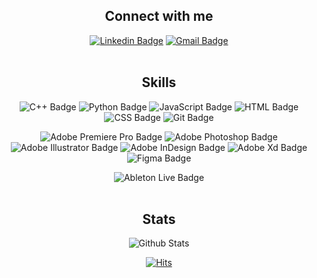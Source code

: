 <div align="center">
  
## Connect with me
[![Linkedin Badge](https://img.shields.io/badge/-julienfaro-blue?style=for-the-badge&logo=Linkedin&logoColor=white&link=https://www.linkedin.com/in/julien-faro/)](https://www.linkedin.com/in/julien-faro/)
[![Gmail Badge](https://img.shields.io/badge/-jnfaro99@gmail.com-c14438?style=for-the-badge&logo=Gmail&logoColor=white&link=mailto:jnfaro99@@gmail.com)](mailto:jnfaro99@gmail.com)</br></br>

## Skills
![C++ Badge](https://img.shields.io/badge/-C++-000000?style=for-the-badge)
![Python Badge](https://img.shields.io/badge/-Python-13283a?style=for-the-badge&logo=python)
![JavaScript Badge](https://img.shields.io/badge/-JavaScript-4a4203?logo=javascript&style=for-the-badge)
![HTML Badge](https://img.shields.io/badge/-HTML-441609?logo=html5&style=for-the-badge)
![CSS Badge](https://img.shields.io/badge/-CSS-082b44?logo=css3&style=for-the-badge)
![Git Badge](https://img.shields.io/badge/-Git-470f05?logo=git&style=for-the-badge)

![Adobe Premiere Pro Badge](https://img.shields.io/badge/-Premiere_Pro-000457?logo=Adobe&style=for-the-badge&labelColor=999bf8)
![Adobe Photoshop Badge](https://img.shields.io/badge/-Photoshop-061e34?logo=Adobe&style=for-the-badge&labelColor=53a4f5)
![Adobe Illustrator Badge](https://img.shields.io/badge/-Illustrator-2e0302?logo=Adobe&style=for-the-badge&labelColor=f29f39)
![Adobe InDesign Badge](https://img.shields.io/badge/-InDesign-430a1f?logo=Adobe&style=for-the-badge&labelColor=ec496a)
![Adobe Xd Badge](https://img.shields.io/badge/-Xd-410935?logo=Adobe&style=for-the-badge&labelColor=ef6fef)
![Figma Badge](https://img.shields.io/badge/-Figma-481404?logo=figma&style=for-the-badge)

![Ableton Live Badge](https://img.shields.io/badge/-Ableton_Live-000000?logo=Ableton_Live&style=for-the-badge)
</br></br>

## Stats
![Github Stats](https://github-readme-stats.vercel.app/api?username=jfaro&show_icons=false&theme=graywhite)

<!--
![Top Languages](https://github-readme-stats.vercel.app/api/top-langs/?username=jfaro&theme=graywhite)
-->

[![Hits](https://hits.seeyoufarm.com/api/count/incr/badge.svg?url=https%3A%2F%2Fgithub.com%2Fjfaro&count_bg=%2379C83D&title_bg=%23555555&icon=&icon_color=%23E7E7E7&title=hits&edge_flat=true)](https://hits.seeyoufarm.com)

</div>
